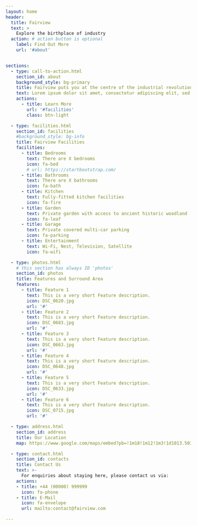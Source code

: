```yaml
---
layout: home
header:
  title: Fairview
  text: >
    Explore the birthplace of industry
  action: # action button is optional
    label: Find Out More
    url: '#about'


sections:
  - type: call-to-action.html
    section_id: about
    background_style: bg-primary
    title: Fairview puts you at the centre of the industrial revolution
    text: Lorem ipsum dolor sit amet, consectetur adipiscing elit, sed do eiusmod tempor incididunt ut labore et dolore magna aliqua. Ut enim ad minim veniam, quis nostrud exercitation ullamco laboris nisi ut aliquip ex ea commodo consequat. Duis aute irure dolor in reprehenderit in voluptate velit esse cillum dolore eu fugiat nulla pariatur. Excepteur sint occaecat cupidatat non proident, sunt in culpa qui officia deserunt mollit anim id est laborum.
    actions:
      - title: Learn More
        url: '#facilities'
        class: btn-light

  - type: facilities.html
    section_id: facilities
    #background_style: bg-info
    title: Fairview Facilities
    facilities:
      - title: Bedrooms
        text: There are X bedrooms
        icon: fa-bed
        # url: https://startbootstrap.com/
      - title: Bathrooms
        text: There are X bathrooms
        icon: fa-bath
      - title: Kitchen
        text: Fully-fitted kitchen facilities
        icon: fa-fire
      - title: Garden
        text: Private garden with access to ancient historic woodland
        icon: fa-leaf
      - title: Garage
        text: Private covered multi-car parking
        icon: fa-parking
      - title: Entertainment
        text: Wi-Fi, Nest, Television, Satellite
        icon: fa-wifi

  - type: photos.html
    # this section has always ID 'photos'
    section_id: photos
    title: Features and Surround Area
    features:
      - title: Feature 1
        text: This is a very short Feature description.
        icon: DSC_0620.jpg
        url: '#'
      - title: Feature 2
        text: This is a very short Feature description.
        icon: DSC_0683.jpg
        url: '#'
      - title: Feature 3
        text: This is a very short Feature description.
        icon: DSC_0663.jpg
        url: '#'
      - title: Feature 4
        text: This is a very short Feature description.
        icon: DSC_0648.jpg
        url: '#'
      - title: Feature 5
        text: This is a very short Feature description.
        icon: DSC_0633.jpg
        url: '#'
      - title: Feature 6
        text: This is a very short Feature description.
        icon: DSC_0715.jpg
        url: '#'

  - type: address.html
    section_id: address
    title: Our Location
    map: https://www.google.com/maps/embed?pb=!1m18!1m12!1m3!1d1013.5033662057714!2d-2.5007275118136856!3d52.674819811896704!2m3!1f0!2f0!3f0!3m2!1i1024!2i768!4f13.1!3m3!1m2!1s0x0%3A0x0!2zNTLCsDQwJzI5LjQiTiAywrAzMCcwMC42Ilc!5e1!3m2!1sen!2suk!4v1600602018676!5m2!1sen!2suk

  - type: contact.html
    section_id: contacts
    title: Contact Us
    text: >-
      For enquiries about staying here, please contact us via:
    actions:
    - title: +44 (00000) 999999
      icon: fa-phone
    - title: E-Mail
      icon: fa-envelope
      url: mailto:contact@fairview.com

---
```

